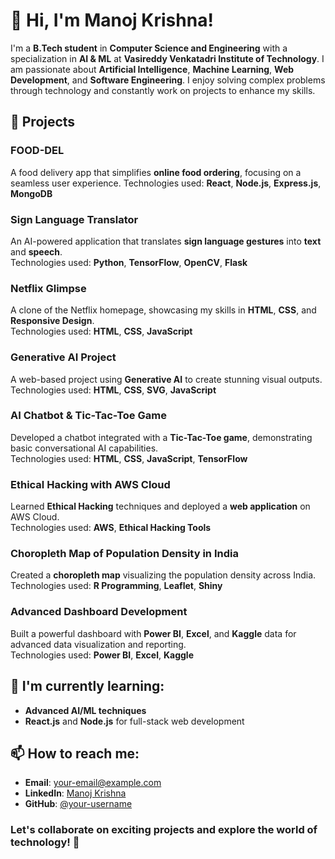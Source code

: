 # 👋 Hi, I'm Manoj Krishna!

I'm a **B.Tech student** in **Computer Science and Engineering** with a specialization in **AI & ML** at **Vasireddy Venkatadri Institute of Technology**. I am passionate about **Artificial Intelligence**, **Machine Learning**, **Web Development**, and **Software Engineering**. I enjoy solving complex problems through technology and constantly work on projects to enhance my skills.

## 🚀 Projects
### **FOOD-DEL**
A food delivery app that simplifies **online food ordering**, focusing on a seamless user experience.
Technologies used: **React**, **Node.js**, **Express.js**, **MongoDB** 
    
### **Sign Language Translator**
An AI-powered application that translates **sign language gestures** into **text** and **speech**.  
Technologies used: **Python**, **TensorFlow**, **OpenCV**, **Flask**  

### **Netflix Glimpse**
A clone of the Netflix homepage, showcasing my skills in **HTML**, **CSS**, and **Responsive Design**.  
Technologies used: **HTML**, **CSS**, **JavaScript**  

### **Generative AI Project**
A web-based project using **Generative AI** to create stunning visual outputs.  
Technologies used: **HTML**, **CSS**, **SVG**, **JavaScript**  

### **AI Chatbot & Tic-Tac-Toe Game**
Developed a chatbot integrated with a **Tic-Tac-Toe game**, demonstrating basic conversational AI capabilities.  
Technologies used: **HTML**, **CSS**, **JavaScript**, **TensorFlow**  

### **Ethical Hacking with AWS Cloud**
Learned **Ethical Hacking** techniques and deployed a **web application** on AWS Cloud.  
Technologies used: **AWS**, **Ethical Hacking Tools**  

### **Choropleth Map of Population Density in India**
Created a **choropleth map** visualizing the population density across India.  
Technologies used: **R Programming**, **Leaflet**, **Shiny**  

### **Advanced Dashboard Development**
Built a powerful dashboard with **Power BI**, **Excel**, and **Kaggle** data for advanced data visualization and reporting.  
Technologies used: **Power BI**, **Excel**, **Kaggle**  

## 🌱 I'm currently learning:
- **Advanced AI/ML techniques**
- **React.js** and **Node.js** for full-stack web development

## 📫 How to reach me:
- **Email**: [your-email@example.com](mailto:your-email@example.com)
- **LinkedIn**: [Manoj Krishna](https://www.linkedin.com/in/your-linkedin)
- **GitHub**: [@your-username](https://github.com/your-username)

### Let's collaborate on exciting projects and explore the world of technology! 🚀
